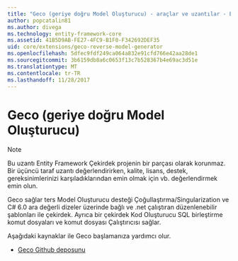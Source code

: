 ```yaml
---
title: "Geco (geriye doğru Model Oluşturucu) - araçlar ve uzantılar - EF çekirdek"
author: popcatalin81
ms.author: divega
ms.technology: entity-framework-core
ms.assetid: 41B5D9AB-FE27-4FC9-B1F0-F342692DEF35
uid: core/extensions/geco-reverse-model-generator
ms.openlocfilehash: 5dfec9fdf249ca064a832e91cfd766e42aa28de1
ms.sourcegitcommit: 3b6159db8a6c0653f13c7b528367b4e69ac3d51e
ms.translationtype: MT
ms.contentlocale: tr-TR
ms.lasthandoff: 11/28/2017
---
```

# <a name="geco-reverse-model-generator"></a>Geco (geriye doğru Model Oluşturucu)

> [!NOTE]  
> Bu uzantı Entity Framework Çekirdek projenin bir parçası olarak korunmaz. Bir üçüncü taraf uzantı değerlendirirken, kalite, lisans, destek, gereksinimlerinizi karşıladıklarından emin olmak için vb. değerlendirmek emin olun.

Geco sağlar ters Model Oluşturucu desteği Çoğullaştırma/Singularization ve C# 6.0 ara değerli dizeler üzerinde bağlı ve .net çalıştıran düzenlenebilir şablonları ile çekirdek. Ayrıca bir çekirdek Kod Oluşturucu SQL birleştirme komut dosyaları ve komut dosyası Çalıştırıcısı sağlar.

Aşağıdaki kaynaklar ile Geco başlamanıza yardımcı olur.
* [Geco Github deposunu](https://github.com/iQuarc/Geco)
